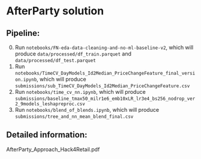 # AfterParty solution 

## Pipeline: 

0. Run `notebooks/FN-eda-data-cleaning-and-no-ml-baseline-v2`, which will produce `data/processed/df_train.parquet` and `data/processed/df_test.parquet`
1. Run `notebooks/TimeCV_DayModels_Id2Median_PriceChangeFeature_final_version.ipynb`, which will produce `submissions/sub_TimeCV_DayModels_Id2Median_PriceChangeFeature.csv`
2. Run `notebooks/time_cv_nn.ipynb`, which will produce `submissions/baseline_tmax50_milr1e6_emb10xLR_lr3e4_bs256_nodrop_ver2_9models_leshapreproc.csv`
3. Run `notebooks/blend_of_blends.ipynb`, which will produce `submissions/tree_and_nn_mean_blend_final.csv`

## Detailed information:

AfterParty_Approach_Hack4Retail.pdf